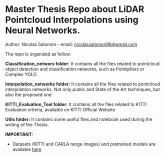 # **Master Thesis Repo about LiDAR Pointcloud Interpolations using Neural Networks.**

Author: Nicolás Salomón - email: nicolassalomon96@gmail.com

The repo is organized as follow:

**Classification_networs folder:**
It contains all the files related to pointcloud object detection and classification networks, such as Pointpillars or Complex YOLO

**Interpolation_networks folder:**
It contains all the files related to pointcloud interpolation networks. Not only public and State of the Art techniques, but also the proposed one.

**KITTI_Evaluation_Tool folder:**
It contains all the files related to KITTI Evaluation criteria, available on KITTI Official Website

**Utils folder:**
It contains some useful files and notebook used during the writing of the Thesis.

**IMPORTANT:** 

- Datasets (KITTI and CARLA range images) and pretrained models are available [here](https://zenodo.org/records/14806972?token=eyJhbGciOiJIUzUxMiJ9.eyJpZCI6IjI1MzEyZTEwLTI3MzAtNGVmOC04NmNjLTMxY2NkZGI5NTJlMSIsImRhdGEiOnt9LCJyYW5kb20iOiI0NzQ0NzRkYTlmMTI5ZDAzNGYwMDUxN2RjN2EzMWU5YiJ9.SINtTUvRzbiGaN_-boYzsIlDJyTWhBjagGWXLLdhZpgdo0eHcApDXQJmH9qL09DnYt2WXyCs78LCOWEYnl8I_Q)
